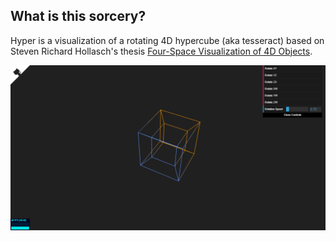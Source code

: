 ## What is this sorcery?

Hyper is a visualization of a rotating 4D hypercube (aka tesseract) based on Steven Richard Hollasch's thesis [Four-Space Visualization of 4D Objects](http://steve.hollasch.net/thesis/).

![Screenshot](screenshot.png)
